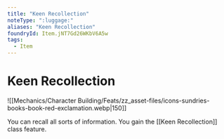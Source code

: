 ```yaml
---
title: "Keen Recollection"
noteType: ":luggage:"
aliases: "Keen Recollection"
foundryId: Item.jNT7Gd26WKbV6A5w
tags:
  - Item
---
```


# Keen Recollection
![[Mechanics/Character Building/Feats/zz_asset-files/icons-sundries-books-book-red-exclamation.webp|150]]

You can recall all sorts of information. You gain the [[Keen Recollection]] class feature.
